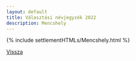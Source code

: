 ```yaml
---
layout: default
title: Választási névjegyzék 2022
description: Mencshely
---
```


{% include settlementHTMLs/Mencshely.html %}

[Vissza](../)